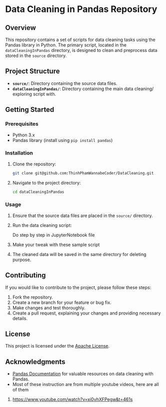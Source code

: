 # Data Cleaning in Pandas Repository

## Overview

This repository contains a set of scripts for data cleaning tasks using the Pandas library in Python. The primary script, located in the `dataCleaningInPandas` directory, is designed to clean and preprocess data stored in the `source` directory.

## Project Structure

- **`source/`**: Directory containing the source data files.
- **`dataCleaningInPandas/`**: Directory containing the main data cleaning/ exploring script with.

## Getting Started

### Prerequisites

- Python 3.x
- Pandas library (install using `pip install pandas`)

### Installation

1. Clone the repository:

    ```bash
    git clone git@github.com:ThinhPhamWannabeCoder/DataCleaning.git
    ```

2. Navigate to the project directory:

    ```bash
    cd dataCleaningInPandas
    ```

### Usage

1. Ensure that the source data files are placed in the `source/` directory.

2. Run the data cleaning script:

    Do step by step in JupyterNotebook file
    
3. Make your tweak with these sample script

4. The cleaned data will be saved in the same directory for deleting purpose.

## Contributing

If you would like to contribute to the project, please follow these steps:

1. Fork the repository.
2. Create a new branch for your feature or bug fix.
3. Make changes and test thoroughly.
4. Create a pull request, explaining your changes and providing necessary details.

## License

This project is licensed under the [Apache License](LICENSE).

## Acknowledgments

- [Pandas Documentation](https://pandas.pydata.org/pandas-docs/stable/index.html) for valuable resources on data cleaning with Pandas.
- Most of these instruction are from multiple youtube videos, here are all of them
1. https://www.youtube.com/watch?v=xi0vhXFPegw&t=461s
